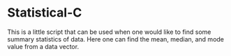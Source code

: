 # Statistical-C
This is a little script that can be used when one would like to find some summary statistics of data. Here one can find the mean, median, and mode value from a data vector.
